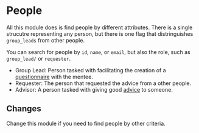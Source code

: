 # People

All this module does is find people by different attributes.
There is a single strucutre representing any person, but there is one flag that
distringuishes `group_leads` from other people.

You can search for people by `id`, `name`, or `email`, but also the role, such as `group_lead/` or `requester`.

* Group Lead: Person tasked with facilitating the creation of a [questionnaire](lib/advisor/core/questionnaire/README.md) with the mentee.
* Requester: The person that requested the advice from a other people.
* Advisor: A person tasked with giving good [advice](lib/advisor/core/advice/README.md) to someone.


## Changes

Change this module if you need to find people by other criteria.
